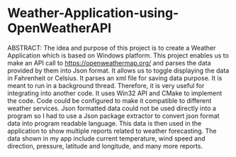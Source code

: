 # Weather-Application-using-OpenWeatherAPI

ABSTRACT: The idea and purpose of this project is to create a Weather Application which is based on Windows platform. This project enables us to make an API call to https://openweathermap.org/  and parses the data provided by them into Json format. It allows us to toggle displaying the data in Fahrenheit or Celsius. It parses an xml file for saving data purpose. It is meant to run in a background thread. Therefore, it is very useful for integrating into another code. It uses Win32 API and CMake to implement the code. Code could be configured to make it compatible to different weather services. Json formatted data could not be used directly into a program so I had to use a Json package extractor to convert json format data into program readable language. This data is then used in the application to show multiple reports related to weather forecasting. The data shown in my app include current temperature, wind speed and direction, pressure, latitude and longitude, and many more reports.
